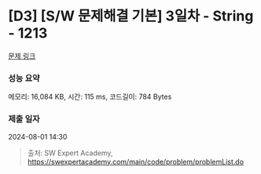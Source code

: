 # [D3] [S/W 문제해결 기본] 3일차 - String - 1213 

[문제 링크](https://swexpertacademy.com/main/code/problem/problemDetail.do?contestProbId=AV14P0c6AAUCFAYi) 

### 성능 요약

메모리: 16,084 KB, 시간: 115 ms, 코드길이: 784 Bytes

### 제출 일자

2024-08-01 14:30



> 출처: SW Expert Academy, https://swexpertacademy.com/main/code/problem/problemList.do